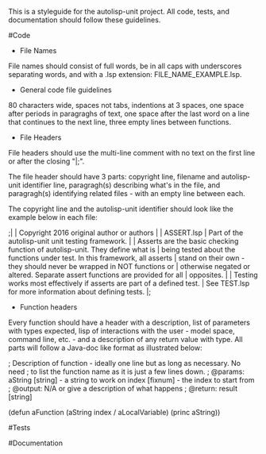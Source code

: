 This is a styleguide for the autolisp-unit project. All code, tests, and 
documentation should follow these guidelines.

#Code

- File Names

File names should consist of full words, be in all caps with underscores 
separating words, and with a .lsp extension: FILE_NAME_EXAMPLE.lsp.


- General code file guidelines

80 characters wide, spaces not tabs, indentions at 3 spaces, one space after 
periods in paragraghs of text, one space after the last word on a line that 
continues to the next line, three empty lines between functions.


- File Headers

File headers should use the multi-line comment with no text on the first line 
or after the closing "|;".

The file header should have 3 parts: copyright line, filename and autolisp-unit 
identifier line, paragragh(s) describing what's in the file, and paragragh(s) 
identifying related files - with an empty line between each.

The copyright line and the autolisp-unit identifier should look like the example 
below in each file:

;|
 | Copyright 2016 original author or authors
 |
 | ASSERT.lsp
 | Part of the autolisp-unit unit testing framework.
 |
 | Asserts are the basic checking function of autolisp-unit. They define what is
 | being tested about the functions under test. In this framework, all asserts
 | stand on their own - they should never be wrapped in NOT functions or 
 | otherwise negated or altered. Separate assert functions are provided for all
 | opposites.
 |
 | Testing works most effectively if asserts are part of a defined test.
 | See TEST.lsp for more information about defining tests.
 |;
 

 - Function headers
 
Every function should have a header with a description, list of parameters with 
types expected, lisp of interactions with the user - model space, command line, 
etc. - and a description of any return value with type. All parts will follow a 
Java-doc like format as illustrated below: 
 
; Description of function - ideally one line but as long as necessary. No need 
; to list the function name as it is just a few lines down.
; @params: aString [string] - a string to work on
           index [fixnum] - the index to start from
; @output: N/A or give a description of what happens
; @return: result [string]

(defun aFunction (aString index / aLocalVariable)
   (princ aString))
   

   
#Tests



#Documentation
